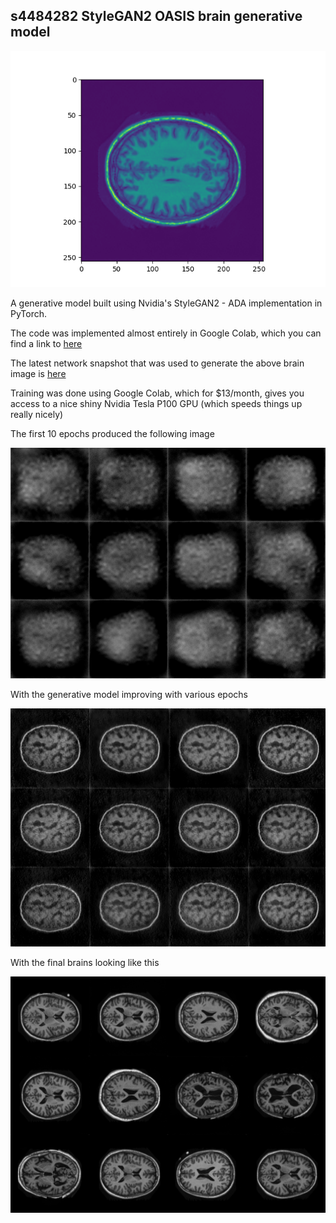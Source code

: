 ## s4484282 StyleGAN2 OASIS brain generative model

![brain teaser](https://github.com/Despicable-bee/PatternFlow/blob/s4484282_branch/example_brain_output.png)

A generative model built using Nvidia's StyleGAN2 - ADA implementation in 
PyTorch.

The code was implemented almost entirely in Google Colab, which you can find
a link to [here](https://github.com/Despicable-bee/PatternFlow/blob/s4484282_branch/StyleGAN2_ADA_updated.ipynb)

The latest network snapshot that was used to generate the above brain image is [here](https://drive.google.com/file/d/13OisU2n5B6a5U4najs3ZWPwyvWGXOLEy/view?usp=sharing)

Training was done using Google Colab, which for $13/month, gives you access to a nice shiny Nvidia Tesla P100 GPU (which speeds things up really nicely)

The first 10 epochs produced the following image

![early brains](https://github.com/Despicable-bee/PatternFlow/blob/s4484282_branch/fakes000040.png)

With the generative model improving with various epochs

![later brains](https://github.com/Despicable-bee/PatternFlow/blob/s4484282_branch/fakes000056.png)

With the final brains looking like this

![final](https://github.com/Despicable-bee/PatternFlow/blob/s4484282_branch/fakes000362.png)


